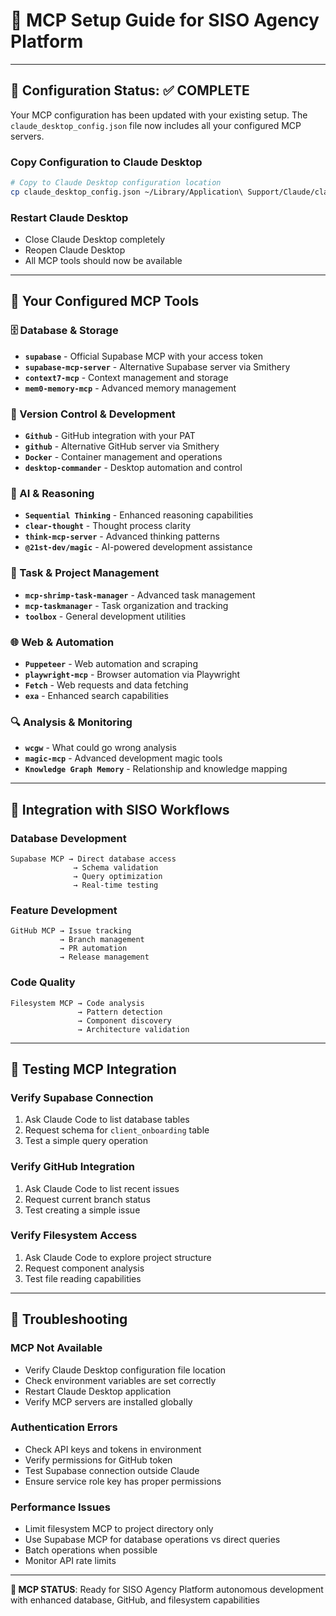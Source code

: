 # 🔧 **MCP Setup Guide for SISO Agency Platform**

---

## 🎯 **Configuration Status: ✅ COMPLETE**

Your MCP configuration has been updated with your existing setup. The `claude_desktop_config.json` file now includes all your configured MCP servers.

### **Copy Configuration to Claude Desktop**
```bash
# Copy to Claude Desktop configuration location
cp claude_desktop_config.json ~/Library/Application\ Support/Claude/claude_desktop_config.json
```

### **Restart Claude Desktop**
- Close Claude Desktop completely
- Reopen Claude Desktop  
- All MCP tools should now be available

---

## 🚀 **Your Configured MCP Tools**

### **🗄️ Database & Storage**
- **`supabase`** - Official Supabase MCP with your access token
- **`supabase-mcp-server`** - Alternative Supabase server via Smithery
- **`context7-mcp`** - Context management and storage
- **`mem0-memory-mcp`** - Advanced memory management

### **🐙 Version Control & Development**
- **`Github`** - GitHub integration with your PAT
- **`github`** - Alternative GitHub server via Smithery  
- **`Docker`** - Container management and operations
- **`desktop-commander`** - Desktop automation and control

### **🧠 AI & Reasoning**
- **`Sequential Thinking`** - Enhanced reasoning capabilities
- **`clear-thought`** - Thought process clarity
- **`think-mcp-server`** - Advanced thinking patterns
- **`@21st-dev/magic`** - AI-powered development assistance

### **🔧 Task & Project Management**
- **`mcp-shrimp-task-manager`** - Advanced task management
- **`mcp-taskmanager`** - Task organization and tracking
- **`toolbox`** - General development utilities

### **🌐 Web & Automation**
- **`Puppeteer`** - Web automation and scraping
- **`playwright-mcp`** - Browser automation via Playwright
- **`Fetch`** - Web requests and data fetching
- **`exa`** - Enhanced search capabilities

### **🔍 Analysis & Monitoring**
- **`wcgw`** - What could go wrong analysis
- **`magic-mcp`** - Advanced development magic tools
- **`Knowledge Graph Memory`** - Relationship and knowledge mapping

---

## 🔄 **Integration with SISO Workflows**

### **Database Development**
```
Supabase MCP → Direct database access
              → Schema validation
              → Query optimization
              → Real-time testing
```

### **Feature Development**
```
GitHub MCP → Issue tracking
           → Branch management
           → PR automation
           → Release management
```

### **Code Quality**
```
Filesystem MCP → Code analysis
               → Pattern detection
               → Component discovery
               → Architecture validation
```

---

## 🧪 **Testing MCP Integration**

### **Verify Supabase Connection**
1. Ask Claude Code to list database tables
2. Request schema for `client_onboarding` table
3. Test a simple query operation

### **Verify GitHub Integration**
1. Ask Claude Code to list recent issues
2. Request current branch status
3. Test creating a simple issue

### **Verify Filesystem Access**
1. Ask Claude Code to explore project structure
2. Request component analysis
3. Test file reading capabilities

---

## 🚨 **Troubleshooting**

### **MCP Not Available**
- Verify Claude Desktop configuration file location
- Check environment variables are set correctly
- Restart Claude Desktop application
- Verify MCP servers are installed globally

### **Authentication Errors**
- Check API keys and tokens in environment
- Verify permissions for GitHub token
- Test Supabase connection outside Claude
- Ensure service role key has proper permissions

### **Performance Issues**
- Limit filesystem MCP to project directory only
- Use Supabase MCP for database operations vs direct queries
- Batch operations when possible
- Monitor API rate limits

---

**🎯 MCP STATUS**: Ready for SISO Agency Platform autonomous development with enhanced database, GitHub, and filesystem capabilities